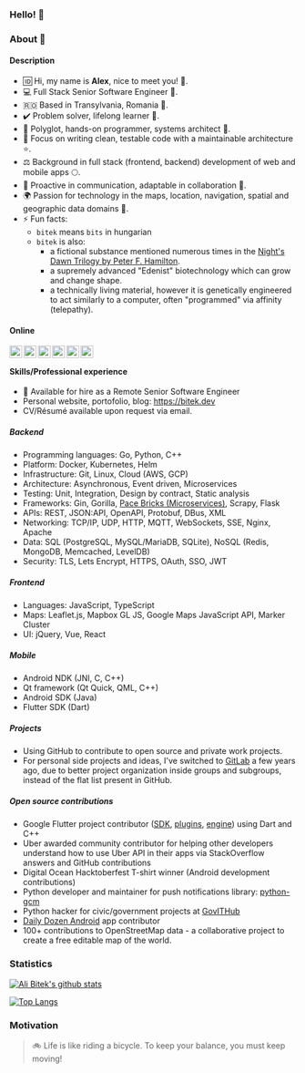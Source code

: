 ### Hello! 👋

### About :seedling:
#### Description
- :id: Hi, my name is **Alex**, nice to meet you! :man:.
- :computer: Full Stack Senior Software Engineer :microscope:.
- :romania: Based in Transylvania, Romania :herb:.
- :heavy_check_mark: Problem solver, lifelong learner :book:.
- :hammer: Polyglot, hands-on programmer, systems architect :toolbox:.
- :sunflower: Focus on writing clean, testable code with a maintainable architecture :star:.
- :balance_scale: Background in full stack (frontend, backend) development of web and mobile apps :full_moon:.
- :loudspeaker: Proactive in communication, adaptable in collaboration :link:.
- :earth_africa: Passion for technology in the maps, location, navigation, spatial and geographic data domains :blossom:.
- ⚡ Fun facts: 
  - `bitek` means `bits` in hungarian 
  - `bitek` is also:
  	- a fictional substance mentioned numerous times in the [Night's Dawn Trilogy by Peter F. Hamilton](https://en.wikipedia.org/wiki/The_Night%27s_Dawn_Trilogy). 
  	- a supremely advanced "Edenist" biotechnology which can grow and change shape. 
  	- a technically living material, however it is genetically engineered to act similarly to a computer, often "programmed" via affinity (telepathy).

#### Online
<a href="https://github.com/alibitek"><img align="left" alt="Ali Bitek's Github" width="22px" src="https://cdn.jsdelivr.net/npm/simple-icons@v3/icons/github.svg" /></a><a href="https://gitlab.com/users/alibitek/groups"> <img align="left" alt="Ali Bitek's GitLab" width="22px" src="https://cdn.jsdelivr.net/npm/simple-icons@v3/icons/gitlab.svg" /> </a> <a href="https://stackoverflow.com/users/313113/bitek?tab=topactivity"> <img align="left" alt="Ali Bitek's StackOverflow" width="22px" src="https://cdn.jsdelivr.net/npm/simple-icons@v3/icons/stackoverflow.svg" /></a> <a href="https://leetcode.com/alibitek/"><img align="left" alt="Ajay's Hackerrank" width="22px" src="https://cdn.jsdelivr.net/npm/simple-icons@v3/icons/leetcode.svg" /></a> <a href="https://www.hackerrank.com/alibitek"><img align="left" alt="Ajay's Hackerrank" width="22px" src="https://cdn.jsdelivr.net/npm/simple-icons@v3/icons/hackerrank.svg" /></a> <a href="https://twitter.com/AliBitek"><img align="left" alt="Ali Bitek's Twitter" width="22px" src="https://cdn.jsdelivr.net/npm/simple-icons@v3/icons/twitter.svg" /></a><br/>

#### Skills/Professional experience
- :briefcase: Available for hire as a Remote Senior Software Engineer   
- Personal website, portofolio, blog: https://bitek.dev
- CV/Résumé available upon request via email.

##### Backend
- Programming languages: Go, Python, C++ 
- Platform: Docker, Kubernetes, Helm 
- Infrastructure: Git, Linux, Cloud (AWS, GCP)
- Architecture: Asynchronous, Event driven, Microservices  
- Testing: Unit, Integration, Design by contract, Static analysis  
- Frameworks: Gin, Gorilla, [Pace Bricks (Microservices)](https://github.com/pace/bricks), Scrapy, Flask
- APIs: REST, JSON:API, OpenAPI, Protobuf, DBus, XML  
- Networking: TCP/IP, UDP, HTTP, MQTT, WebSockets, SSE, Nginx, Apache
- Data: SQL (PostgreSQL, MySQL/MariaDB, SQLite), NoSQL (Redis, MongoDB, Memcached, LevelDB)  
- Security: TLS, Lets Encrypt, HTTPS, OAuth, SSO, JWT  

##### Frontend
- Languages: JavaScript, TypeScript
- Maps: Leaflet.js, Mapbox GL JS, Google Maps JavaScript API, Marker Cluster
- UI: jQuery, Vue, React 

##### Mobile
- Android NDK (JNI, C, C++)
- Qt framework (Qt Quick, QML, C++)
- Android SDK (Java)
- Flutter SDK (Dart)

##### Projects
- Using GitHub to contribute to open source and private work projects.
- For personal side projects and ideas, I've switched to [GitLab](https://gitlab.com/alibitek) a few years ago, due to better project organization inside groups and subgroups, instead of the flat list present in GitHub.

##### Open source contributions
- Google Flutter project contributor ([SDK](https://github.com/flutter/flutter), [plugins](https://github.com/flutter/plugins), [engine](https://github.com/flutter/engine)) using Dart and C++  
- Uber awarded community contributor for helping other developers understand how to use Uber API in their apps via StackOverflow answers and GitHub contributions  
- Digital Ocean Hacktoberfest T-shirt winner (Android development contributions)  
- Python developer and maintainer for push notifications library: [python-gcm](https://github.com/geeknam/python-gcm)  
- Python hacker for civic/government projects at [GovITHub](https://github.com/gov-ithub)  
- [Daily Dozen Android](https://github.com/nutritionfactsorg/daily-dozen-android) app contributor  
- 100+ contributions to OpenStreetMap data - a collaborative project to create a free editable map of the world. 

### Statistics
[![Ali Bitek's github stats](https://github-readme-stats.vercel.app/api?username=alibitek&count_private=true&show_icons=true)](https://github.com/alibitek)

[![Top Langs](https://github-readme-stats.vercel.app/api/top-langs/?username=alibitek)](https://github.com/alibitek)

### Motivation
> :bike: Life is like riding a bicycle. To keep your balance, you must keep moving!  

<!--
**alibitek/alibitek** is a ✨ _special_ ✨ repository because its `README.md` (this file) appears on your GitHub profile.

Here are some ideas to get you started:

- 🔭 I’m currently working on ...
- 🌱 I’m currently learning ...
- 👯 I’m looking to collaborate on ...
- 🤔 I’m looking for help with ...
- 💬 Ask me about ...
- 📫 How to reach me: ...
- 😄 Pronouns: ...
- ⚡ Fun fact: ...
-->
